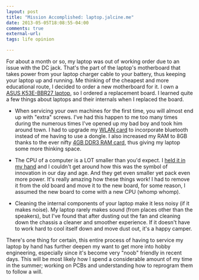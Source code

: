 ```yaml
---
layout: post
title: "Mission Accomplished: laptop.jalcine.me"
date: 2013-05-05T18:08:55-04:00
comments: true
external-url: 
tags: life opinion

---
```


For about a month or so, my laptop was out of working order due to an issue 
with the DC jack. That's the part of the laptop's motherboard that takes power 
from your laptop charger cable to your battery, thus keeping your laptop up 
and running. <!-- more --> Me thinking of the cheapest and more educational route, I decided 
to order a new motherboard for it. I own a [ASUS K53E-BBR27 laptop](http://www.asus.com/Notebooks_Ultrabooks/K53e),
so I ordered a replacement board. I learned quite a few things about laptops 
and their internals when I replaced the board.

 + When servicing your own machines for the first time, you will almost end up 
   with "extra" screws. I've had this happen to me too many times during the 
   numerous times I've opened up my bad boy and took him around town. I had to 
   upgrade my [WLAN card](http://www.amazon.com/gp/product/B007QXLIWI/ref=oh_details_o01_s00_i00?ie=UTF8&psc=1) to incorporate bluetooth
   instead of me having to use a dongle. I also increased my RAM to 8GB thanks 
   to the ever nifty [4GB DDR3 RAM card](http://www.amazon.com/gp/product/B002YU83YO/ref=oh_details_o05_s00_i00?ie=UTF8&psc=1), thus
   giving my laptop some more thinking space.

 + The CPU of a computer is a LOT smaller than you'd expect. I [held it in my hand](http://instagram.com/p/Y5PaWCnPg7/) 
   and I couldn't get around how this was the symbol of innovation in our day 
   and age. And they get even smaller yet pack even more power. It's really 
   amazing how these things work! I had to remove it from the old board and 
   move it to the new board, for some reason, I assumed the new board to come 
   with a new CPU (whomp whomp).

 + Cleaning the internal components of your laptop make it less noisy (if it 
   makes noise). My laptop rarely makes sound (from places other than the 
   speakers), but I've found that after dusting out the fan and cleaning down 
   the chassis a cleaner and smoother experience. If it doesn't have to work 
   hard to cool itself down and move dust out, it's a happy camper.

There's one thing for certain, this entire process of having to service my 
laptop by hand has further deepen my want to get more into hobby engineering, 
especially since it's become very "noob" friendly in recent days. This will be 
most likely how I spend a considerable amount of my time in the summer; 
working on PCBs and understanding how to reprogram them to follow a will.
